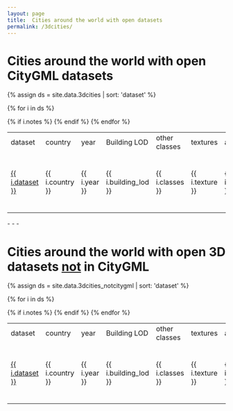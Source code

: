 ```yaml
---
layout: page
title:  Cities around the world with open datasets
permalink: /3dcities/
---
```


# Cities around the world with open CityGML datasets

{% assign ds = site.data.3dcities | sort: 'dataset' %}

<div class="table-responsive">

<table class="table table-striped">

  <tr class="info">
    <td>dataset</td>
    <td>country</td>
    <td>year</td>
    <td>Building LOD</td>
    <td>other classes</td>
    <td>textures</td>
    <td>acquisition</td>
    <td>CityGML version</td>
    <td>notes</td>
  </tr>

  {% for i in ds %}
    <tr>
      <td><a href="{{ i.link }}">{{ i.dataset }}</a></td>
      <td>{{ i.country }}</td>
      <td>{{ i.year }}</td>
      <td>{{ i.building_lod }}</td>
      <td>{{ i.classes }}</td>
      <td>{{ i.texture }}</td>
      <td>{{ i.acquisition }}</td>
      <td>{{ i.version }}</td>
      {% if i.notes %}
      <td>{{ i.notes | markdownify | remove: '<p>' | remove: '</p>' }}</td>
      {% endif %}
    </tr>
  {% endfor %}

</table>
</div>
- - - 

<h1>Cities around the world with open 3D datasets <u>not</u> in CityGML</h1>

{% assign ds = site.data.3dcities_notcitygml | sort: 'dataset' %}

<div class="table-responsive">
<table class="table table-striped">

  <tr class="info">
    <td>dataset</td>
    <td>country</td>
    <td>year</td>
    <td>Building LOD</td>
    <td>other classes</td>
    <td>textures</td>
    <td>acquisition</td>
    <td>formats</td>
    <td>notes</td>
  </tr>

  {% for i in ds %}
    <tr>
      <td><a href="{{ i.link }}">{{ i.dataset }}</a></td>
      <td>{{ i.country }}</td>
      <td>{{ i.year }}</td>
      <td>{{ i.building_lod }}</td>
      <td>{{ i.classes }}</td>
      <td>{{ i.texture }}</td>
      <td>{{ i.acquisition }}</td>
      <td>{{ i.formats }}</td>
      {% if i.notes %}
      <td>{{ i.notes | markdownify | remove: '<p>' | remove: '</p>' }}</td>
      {% endif %}
    </tr>
  {% endfor %}

</table>
</div> 